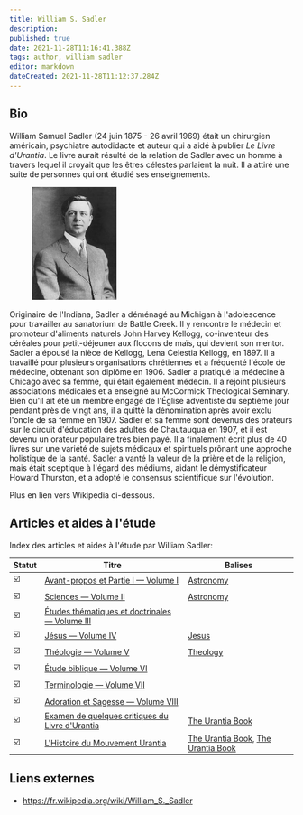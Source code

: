 ```yaml
---
title: William S. Sadler
description:
published: true
date: 2021-11-28T11:16:41.388Z
tags: author, william sadler
editor: markdown
dateCreated: 2021-11-28T11:12:37.284Z
---
```



## Bio

William Samuel Sadler (24 juin 1875 - 26 avril 1969) était un chirurgien américain, psychiatre autodidacte et auteur qui a aidé à publier _Le Livre d'Urantia_. Le livre aurait résulté de la relation de Sadler avec un homme à travers lequel il croyait que les êtres célestes parlaient la nuit. Il a attiré une suite de personnes qui ont étudié ses enseignements.

<figure id="Figure_1" class="image urantiapedia image-style-align-right">
<img src="/image/article/William_S_Sadler/William_S_Sadler_1914.jpg" width="150px">
</figure>

Originaire de l'Indiana, Sadler a déménagé au Michigan à l'adolescence pour travailler au sanatorium de Battle Creek. Il y rencontre le médecin et promoteur d'aliments naturels John Harvey Kellogg, co-inventeur des céréales pour petit-déjeuner aux flocons de maïs, qui devient son mentor. Sadler a épousé la nièce de Kellogg, Lena Celestia Kellogg, en 1897. Il a travaillé pour plusieurs organisations chrétiennes et a fréquenté l'école de médecine, obtenant son diplôme en 1906. Sadler a pratiqué la médecine à Chicago avec sa femme, qui était également médecin. Il a rejoint plusieurs associations médicales et a enseigné au McCormick Theological Seminary. Bien qu'il ait été un membre engagé de l'Église adventiste du septième jour pendant près de vingt ans, il a quitté la dénomination après avoir exclu l'oncle de sa femme en 1907. Sadler et sa femme sont devenus des orateurs sur le circuit d'éducation des adultes de Chautauqua en 1907, et il est devenu un orateur populaire très bien payé. Il a finalement écrit plus de 40 livres sur une variété de sujets médicaux et spirituels prônant une approche holistique de la santé. Sadler a vanté la valeur de la prière et de la religion, mais était sceptique à l'égard des médiums, aidant le démystificateur Howard Thurston, et a adopté le consensus scientifique sur l'évolution.

Plus en lien vers Wikipedia ci-dessous. 

## Articles et aides à l'étude 

Index des articles et aides à l'étude par William Sadler:

| Statut                  | Titre                                                                                                                      | Balises                                                                                             |
| ----------------------- | -------------------------------------------------------------------------------------------------------------------------- | --------------------------------------------------------------------------------------------------- |
| :ballot_box_with_check: | [Avant-propos et Partie I — Volume I](/fr/article/William_S_Sadler/Workbook_1_Foreword_and_Part_I)                         | [Astronomy](/t/astronomy)                                                                           |
| :ballot_box_with_check: | [Sciences — Volume II](/fr/article/William_S_Sadler/Workbook_2_Science)                                                    | [Astronomy](/t/astronomy)                                                                           |
| :ballot_box_with_check: | [Études thématiques et doctrinales — Volume III](/fr/article/William_S_Sadler/Workbook_3_Topical_and_Doctrinal_Studies)    |                                                                                                     |
| :ballot_box_with_check: | [Jésus — Volume IV](/fr/article/William_S_Sadler/Workbook_4_Jesus)                                                         | [Jesus](/t/jesus)                                                                                   |
| :ballot_box_with_check: | [Théologie — Volume V](/fr/article/William_S_Sadler/Workbook_5_Theology)                                                   | [Theology](/t/theology)                                                                             |
| :ballot_box_with_check: | [Étude biblique — Volume VI](/fr/article/William_S_Sadler/Workbook_6_Bible_Study)                                          |                                                                                                     |
| :ballot_box_with_check: | [Terminologie — Volume VII](/fr/article/William_S_Sadler/Workbook_7_Terminology)                                           |                                                                                                     |
| :ballot_box_with_check: | [Adoration et Sagesse — Volume VIII](/fr/article/William_S_Sadler/Workbook_8_Worship_and_Wisdom)                           |                                                                                                     |
| :ballot_box_with_check: | [Examen de quelques critiques du Livre d'Urantia](/fr/article/William_S_Sadler/Consideration_some_criticisms_Urantia_Book) | [The Urantia Book](/t/the%20urantia%20book)                                                         |
| :ballot_box_with_check: | [L'Histoire du Mouvement Urantia](/fr/article/William_S_Sadler/A_History_of_the_Urantia_Movement)                          | [The Urantia Book](/t/the%20urantia%20book), [The Urantia Book](/t/the%20urantia%20book—Authorship) |

## Liens externes

- https://fr.wikipedia.org/wiki/William_S._Sadler

